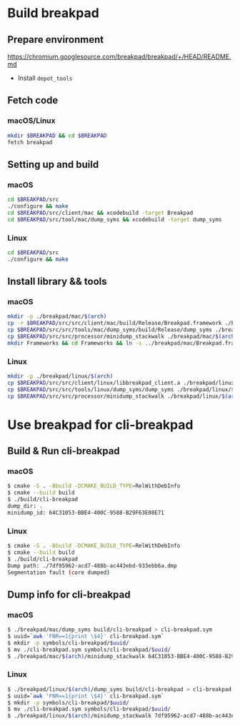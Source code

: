 # Build breakpad

## Prepare environment

https://chromium.googlesource.com/breakpad/breakpad/+/HEAD/README.md

- Install `depot_tools`

## Fetch code

### macOS/Linux

```sh
mkdir $BREAKPAD && cd $BREAKPAD
fetch breakpad
```

## Setting up and build

### macOS

```sh
cd $BREAKPAD/src
./configure && make
cd $BREAKPAD/src/client/mac && xcodebuild -target Breakpad
cd $BREAKPAD/src/tool/mac/dump_syms && xcodebuild -target dump_syms
```

### Linux

```sh
cd $BREAKPAD/src
./configure && make
```

## Install library && tools

### macOS

```sh
mkdir -p ./breakpad/mac/$(arch)
cp -r $BREAKPAD/src/src/client/mac/build/Release/Breakpad.framework ./breakpad/mac/
cp $BREAKPAD/src/src/tools/mac/dump_syms/build/Release/dump_syms ./breakpad/mac/
cp $BREAKPAD/src/src/processor/minidump_stackwalk ./breakpad/mac/$(arch)
mkdir Frameworks && cd Frameworks && ln -s ../breakpad/mac/Breakpad.framework .
```

### Linux

```sh
mkdir -p ./breakpad/linux/$(arch)
cp $BREAKPAD/src/src/client/linux/libbreakpad_client.a ./breakpad/linux/$(arch)
cp $BREAKPAD/src/src/tools/linux/dump_syms/dump_syms ./breakpad/linux/$(arch)
cp $BREAKPAD/src/src/processor/minidump_stackwalk ./breakpad/linux/$(arch)
```

# Use breakpad for cli-breakpad

## Build & Run cli-breakpad

### macOS

```sh
$ cmake -S . -Bbuild -DCMAKE_BUILD_TYPE=RelWithDebInfo
$ cmake --build build
$ ./build/cli-breakpad
dump_dir: .
minidump_id: 64C31053-BBE4-400C-9588-B29F63E08E71
```

### Linux

```sh
$ cmake -S . -Bbuild -DCMAKE_BUILD_TYPE=RelWithDebInfo
$ cmake --build build
$ ./build/cli-breakpad
Dump path: ./7df95962-acd7-488b-ac443ebd-933ebb6a.dmp
Segmentation fault (core dumped)
```

## Dump info for cli-breakpad

### macOS

```sh
$ ./breakpad/mac/dump_syms build/cli-breakpad > cli-breakpad.sym
$ uuid=`awk 'FNR==1{print \$4}' cli-breakpad.sym`
$ mkdir -p symbols/cli-breakpad/$uuid/
$ mv ./cli-breakpad.sym symbols/cli-breakpad/$uuid/
$ ./breakpad/mac/$(arch)/minidump_stackwalk 64C31053-BBE4-400C-9588-B29F63E08E71.dmp symbols > cli-breakpad.log
```

### Linux

```sh
$ ./breakpad/linux/$(arch)/dump_syms build/cli-breakpad > cli-breakpad.sym
$ uuid=`awk 'FNR==1{print \$4}' cli-breakpad.sym`
$ mkdir -p symbols/cli-breakpad/$uuid/
$ mv ./cli-breakpad.sym symbols/cli-breakpad/$uuid/
$ ./breakpad/linux/$(arch)/minidump_stackwalk 7df95962-acd7-488b-ac443ebd-933ebb6a.dmp symbols > cli-breakpad.log
```